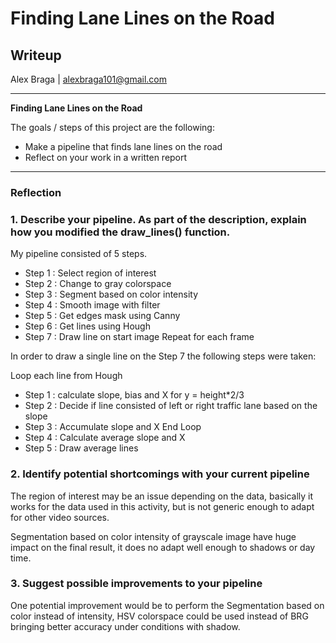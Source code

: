 # **Finding Lane Lines on the Road**

## Writeup

Alex Braga | alexbraga101@gmail.com

---

**Finding Lane Lines on the Road**

The goals / steps of this project are the following:
* Make a pipeline that finds lane lines on the road
* Reflect on your work in a written report


[//]: # (Image References)

[image1]: ./examples/grayscale.jpg "Grayscale"

---

### Reflection

### 1. Describe your pipeline. As part of the description, explain how you modified the draw_lines() function.

My pipeline consisted of 5 steps.

* Step 1 : Select region of interest
* Step 2 : Change to gray colorspace
* Step 3 : Segment based on color intensity
* Step 4 : Smooth image with filter
* Step 5 : Get edges mask using Canny
* Step 6 : Get lines using Hough
* Step 7 : Draw line on start image
Repeat for each frame

In order to draw a single line on the Step 7 the following steps were taken:

Loop each line from Hough
* Step 1 : calculate slope, bias and X for y = height*2/3
* Step 2 : Decide if line consisted of left or right traffic lane based on the slope
* Step 3 : Accumulate slope and X
End Loop
* Step 4 : Calculate average slope and X
* Step 5 : Draw average lines

### 2. Identify potential shortcomings with your current pipeline

The region of interest may be an issue depending on the data, basically it works for the data used in this activity, but is not generic enough to adapt for other video sources.

Segmentation based on color intensity of grayscale image have huge impact on the final result, it does no adapt well enough to shadows or day time.


### 3. Suggest possible improvements to your pipeline

One potential improvement would be to perform the Segmentation based on color instead of intensity, HSV colorspace could be used instead of BRG bringing better accuracy under conditions with shadow.

